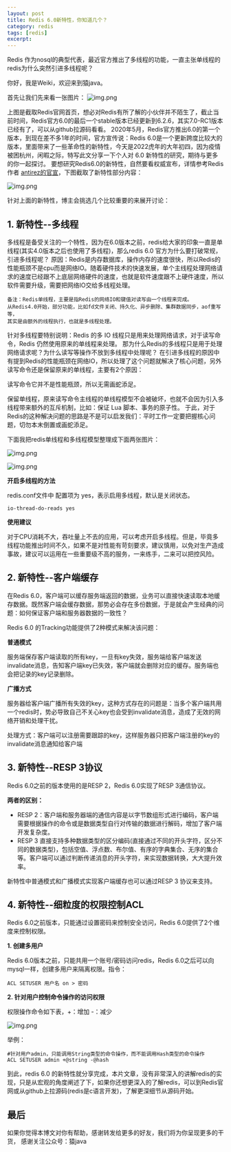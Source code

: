 ```yaml
---
layout: post
title: Redis 6.0新特性，你知道几个？
category: redis
tags: [redis]
excerpt:
--- 
```

Redis 作为nosql的典型代表，最近官方推出了多线程的功能，一直主张单线程的redis为什么突然引进多线程呢？

你好，我是Weiki，欢迎来到猿java。


首先让我们先来看一张图片：
![img.png](http://yuanjava.cn/assets/md/redis/img.png)

 上图是截取Redis官网首页，想必对Redis有所了解的小伙伴并不陌生了，截止当前时间，Redis官方6.0的最后一个stable版本已经更新到6.2.6，其实7.0-RC1版本已经有了，可以从github拉源码看看。
2020年5月，Redis官方推出6.0的第一个版本，到现在差不多1年的时间，官方宣传说：Redis 6.0是一个更新跨度比较大的版本，里面带来了一些革命性的新特性，今天是2022虎年的大年初四，因为疫情被困杭州，闲暇之际，特写此文分享一下个人对 6.0 新特性的研究，期待与更多的你一起探讨。
要想研究Redis6.0的新特性，自然要看权威宣布，详情参考Redis作者 [antirez的官宣](http://antirez.com/news/132)，下图截取了新特性部分内容：

![img.png](http://yuanjava.cn/assets/md/redis/2.png)

针对上面的新特性，博主会挑选几个比较重要的来展开讨论：

## 1. 新特性--多线程
  多线程是备受关注的一个特性，因为在6.0版本之前，redis给大家的印象一直是单线程(其实4.0版本之后也使用了多线程)，那么redis 6.0 官方为什么要打破常规，引进多线程呢？
原因：Redis是内存数据库，操作内存的速度很快，所以Redis的性能瓶颈不是cpu而是网络IO。随着硬件技术的快速发展，单个主线程处理网络请求的速度已经跟不上底层网络硬件的速度，也就是软件速度跟不上硬件速度，所以软件需要升级，需要把网络IO交给多线程处理。

```text
备注：Redis单线程，主要是指Redis的网络IO和键值对读写由一个线程来完成。
从Redis4.0开始，部分功能，比如fd文件关闭、持久化、异步删除、集群数据同步，aof重写等，
其实是由额外的线程执行，也就是多线程处理。
```
针对多线程要特别说明：Redis 的多 IO 线程只是用来处理网络请求，对于读写命令，Redis 仍然使用原来的单线程来处理。
那为什么Redis的多线程只是用于处理网络请求呢？为什么读写等操作不放到多线程中处理呢？
在引进多线程的原因中有提到Redis的性能瓶颈在网络IO，所以处理了这个问题就解决了核心问题，另外读写命令还是保留原来的单线程，主要有2个原因：

读写命令它并不是性能瓶颈，所以无需画蛇添足。

保留单线程，原来读写命令主线程的单线程模型不会被破坏，也就不会因为引入多线程带来额外的互斥机制，比如：保证 Lua 脚本、事务的原子性。
于此，对于Redis的这种解决问题的思路是不是可以启发我们：平时工作一定要把握核心问题，切勿本末倒置或画蛇添足。


下面我把redis单线程和多线程模型整理成下面两张图片：

![img.png](http://yuanjava.cn/assets/md/redis/3.png)

![img.png](http://yuanjava.cn/assets/md/redis/4.png)



**开启多线程的方法**

redis.conf文件中  配置项为 yes，表示启用多线程，默认是关闭状态。

```shell
io-thread-do-reads yes
```


**使用建议**

对于CPU消耗不大，吞吐量上不去的应用，可以考虑开启多线程。但是，毕竟多线程功能推出时间不久，如果不是对性能有苛刻要求，建议慎用，以免对生产造成事故，建议可以运用在一些重要级不高的服务，一来练手，二来可以把控风险。


## 2. 新特性--客户端缓存

在Redis 6.0，客户端可以缓存服务端返回的数据，业务可以直接快速读取本地缓存数据。既然客户端会缓存数据，那势必会存在多份数据，于是就会产生经典的问题：如何保证客户端和服务器数据的一致性？

Redis 6.0 的Tracking功能提供了2种模式来解决该问题：

**普通模式**

服务端保存客户端读取的所有key，一旦有key失效，服务端给客户端发送 invalidate消息，告知客户端key已失效，客户端就会删除对应的缓存。服务端也会把记录的key记录删除。


**广播方式**

服务器给客户端广播所有失效的key，这种方式存在的问题是：当多个客户端共用一个redis时，势必导致自己不关心key也会受到invalidate消息，造成了无效的网络开销和处理干扰。


处理方式：客户端可以注册需要跟踪的key，这样服务器只把客户端注册的key的invalidate消息通知给客户端


## 3. 新特性--RESP 3协议

Redis 6.0之前的版本使用的是RESP 2，Redis 6.0实现了RESP 3通信协议。



**两者的区别：**
- RESP 2：客户端和服务器端的通信内容是以字节数组形式进行编码，客户端需要根据操作的命令或是数据类型自行对传输的数据进行解码，增加了客户端开发复杂度。
- RESP 3 直接支持多种数据类型的区分编码(直接通过不同的开头字符，区分不同的数据类型)，包括空值、浮点数、布尔值、有序的字典集合、无序的集合等。客户端可以通过判断传递消息的开头字符，来实现数据转换，大大提升效率。

新特性中普通模式和广播模式实现客户端缓存也可以通过RESP 3 协议来支持。

## 4. 新特性--细粒度的权限控制ACL

Redis 6.0之前版本，只能通过设置密码来控制安全访问，Redis 6.0提供了2个维度来控制权限。


**1. 创建多用户**

Redis 6.0版本之前，只能共用一个账号/密码访问redis，Redis 6.0之后可以向mysql一样，创建多用户来隔离权限。指令：

```shell
ACL SETUSER 用户名 on > 密码
```

**2. 针对用户控制命令操作的访问权限**


权限操作命令如下表，+：增加   -：减少

![img.png](http://yuanjava.cn/assets/md/redis/6.png)

举例：
```shell
#针对用户admin，只能调用String类型的命令操作，而不能调用Hash类型的命令操作
ACL SETUSER admin +@string -@hash
```

到此，redis 6.0 的新特性就分享完成，本片文章，没有非常深入的讲解redis的实现，只是从宏观的角度阐述了下，如果你还想更深入的了解redis，可以到Redis官网或从github上拉源码(redis是c语言开发)，了解更深细节从源码开始。

## 最后
如果你觉得本博文对你有帮助，感谢转发给更多的好友，我们将为你呈现更多的干货， 感谢关注公众号：猿java
